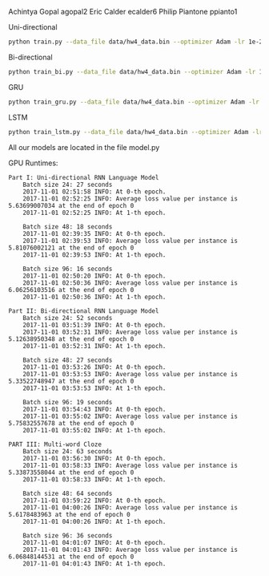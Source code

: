 Achintya Gopal agopal2
Eric Calder ecalder6
Philip Piantone ppianto1

Uni-directional
```bash
python train.py --data_file data/hw4_data.bin --optimizer Adam -lr 1e-2 --batch_size 48 --model_file model
```

Bi-directional
```bash
python train_bi.py --data_file data/hw4_data.bin --optimizer Adam -lr 1e-2 --batch_size 48 --model_file model
```

GRU
```bash
python train_gru.py --data_file data/hw4_data.bin --optimizer Adam -lr 1e-2 --batch_size 48 --model_file model
```

LSTM
```bash
python train_lstm.py --data_file data/hw4_data.bin --optimizer Adam -lr 1e-2 --batch_size 48 --model_file model
```

All our models are located in the file model.py


GPU Runtimes:

    Part I: Uni-directional RNN Language Model
        Batch size 24: 27 seconds
        2017-11-01 02:51:58 INFO: At 0-th epoch.
        2017-11-01 02:52:25 INFO: Average loss value per instance is 5.63699007034 at the end of epoch 0
        2017-11-01 02:52:25 INFO: At 1-th epoch.

        Batch size 48: 18 seconds
        2017-11-01 02:39:35 INFO: At 0-th epoch.
        2017-11-01 02:39:53 INFO: Average loss value per instance is 5.81076002121 at the end of epoch 0
        2017-11-01 02:39:53 INFO: At 1-th epoch.

        Batch size 96: 16 seconds
        2017-11-01 02:50:20 INFO: At 0-th epoch.
        2017-11-01 02:50:36 INFO: Average loss value per instance is 6.06256103516 at the end of epoch 0
        2017-11-01 02:50:36 INFO: At 1-th epoch.

    Part II: Bi-directional RNN Language Model
        Batch size 24: 52 seconds
        2017-11-01 03:51:39 INFO: At 0-th epoch.
        2017-11-01 03:52:31 INFO: Average loss value per instance is 5.12638950348 at the end of epoch 0
        2017-11-01 03:52:31 INFO: At 1-th epoch.

        Batch size 48: 27 seconds
        2017-11-01 03:53:26 INFO: At 0-th epoch.
        2017-11-01 03:53:53 INFO: Average loss value per instance is 5.33522748947 at the end of epoch 0
        2017-11-01 03:53:53 INFO: At 1-th epoch.

        Batch size 96: 19 seconds
        2017-11-01 03:54:43 INFO: At 0-th epoch.
        2017-11-01 03:55:02 INFO: Average loss value per instance is 5.75832557678 at the end of epoch 0
        2017-11-01 03:55:02 INFO: At 1-th epoch.

    PART III: Multi-word Cloze
        Batch size 24: 63 seconds
        2017-11-01 03:56:30 INFO: At 0-th epoch.
        2017-11-01 03:58:33 INFO: Average loss value per instance is 5.33873558044 at the end of epoch 0
        2017-11-01 03:58:33 INFO: At 1-th epoch.

        Batch size 48: 64 seconds
        2017-11-01 03:59:22 INFO: At 0-th epoch.
        2017-11-01 04:00:26 INFO: Average loss value per instance is 5.6178483963 at the end of epoch 0
        2017-11-01 04:00:26 INFO: At 1-th epoch.

        Batch size 96: 36 seconds
        2017-11-01 04:01:07 INFO: At 0-th epoch.
        2017-11-01 04:01:43 INFO: Average loss value per instance is 6.06848144531 at the end of epoch 0
        2017-11-01 04:01:43 INFO: At 1-th epoch.
